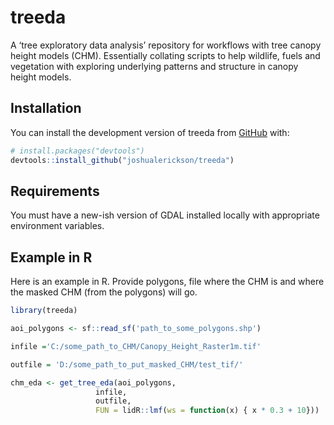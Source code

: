 
<!-- README.md is generated from README.Rmd. Please edit that file -->

# treeda

A ‘tree exploratory data analysis’ repository for workflows with tree
canopy height models (CHM). Essentially collating scripts to help
wildlife, fuels and vegetation with exploring underlying patterns and
structure in canopy height models.

## Installation

You can install the development version of treeda from
[GitHub](https://github.com/) with:

``` r
# install.packages("devtools")
devtools::install_github("joshualerickson/treeda")
```

## Requirements

You must have a new-ish version of GDAL installed locally with
appropriate environment variables.

## Example in R

Here is an example in R. Provide polygons, file where the CHM is and
where the masked CHM (from the polygons) will go.

``` r
library(treeda)

aoi_polygons <- sf::read_sf('path_to_some_polygons.shp')

infile ='C:/some_path_to_CHM/Canopy_Height_Raster1m.tif'

outfile = 'D:/some_path_to_put_masked_CHM/test_tif/'

chm_eda <- get_tree_eda(aoi_polygons,
                   infile,
                   outfile,
                   FUN = lidR::lmf(ws = function(x) { x * 0.3 + 10}))
```
